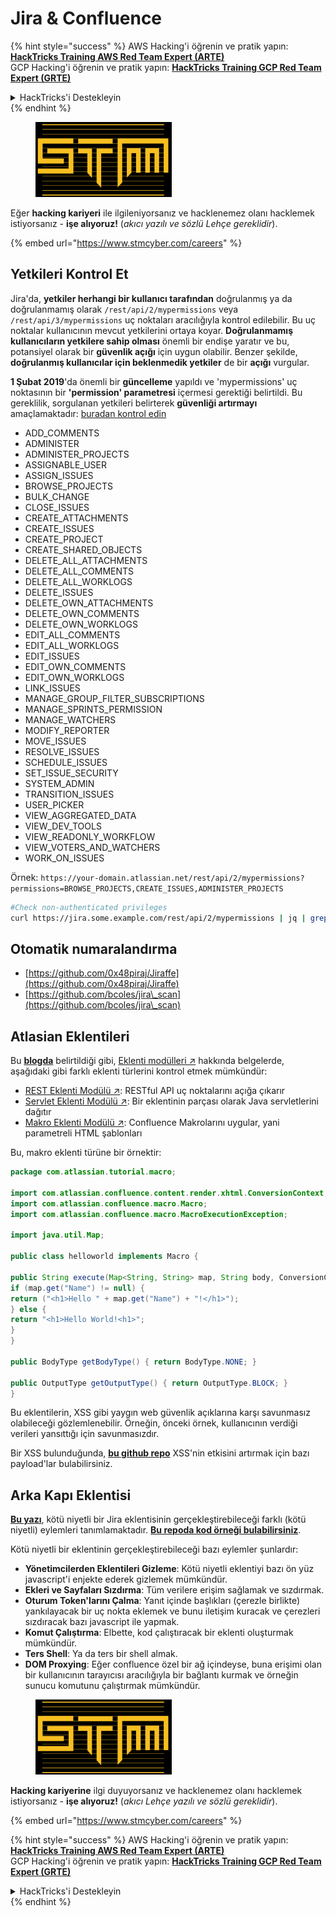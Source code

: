 # Jira & Confluence

{% hint style="success" %}
AWS Hacking'i öğrenin ve pratik yapın:<img src="../../.gitbook/assets/arte.png" alt="" data-size="line">[**HackTricks Training AWS Red Team Expert (ARTE)**](https://training.hacktricks.xyz/courses/arte)<img src="../../.gitbook/assets/arte.png" alt="" data-size="line">\
GCP Hacking'i öğrenin ve pratik yapın: <img src="../../.gitbook/assets/grte.png" alt="" data-size="line">[**HackTricks Training GCP Red Team Expert (GRTE)**<img src="../../.gitbook/assets/grte.png" alt="" data-size="line">](https://training.hacktricks.xyz/courses/grte)

<details>

<summary>HackTricks'i Destekleyin</summary>

* [**abonelik planlarını**](https://github.com/sponsors/carlospolop) kontrol edin!
* **💬 [**Discord grubuna**](https://discord.gg/hRep4RUj7f) veya [**telegram grubuna**](https://t.me/peass) katılın ya da **Twitter'da** 🐦 [**@hacktricks\_live**](https://twitter.com/hacktricks\_live)**'i takip edin.**
* **Hacking ipuçlarını paylaşmak için** [**HackTricks**](https://github.com/carlospolop/hacktricks) ve [**HackTricks Cloud**](https://github.com/carlospolop/hacktricks-cloud) github reposuna PR gönderin.

</details>
{% endhint %}

<figure><img src="../../.gitbook/assets/image (1) (1) (1) (1) (1) (1) (1) (1) (1) (1).png" alt=""><figcaption></figcaption></figure>

Eğer **hacking kariyeri** ile ilgileniyorsanız ve hacklenemez olanı hacklemek istiyorsanız - **işe alıyoruz!** (_akıcı yazılı ve sözlü Lehçe gereklidir_).

{% embed url="https://www.stmcyber.com/careers" %}

## Yetkileri Kontrol Et

Jira'da, **yetkiler herhangi bir kullanıcı tarafından** doğrulanmış ya da doğrulanmamış olarak `/rest/api/2/mypermissions` veya `/rest/api/3/mypermissions` uç noktaları aracılığıyla kontrol edilebilir. Bu uç noktalar kullanıcının mevcut yetkilerini ortaya koyar. **Doğrulanmamış kullanıcıların yetkilere sahip olması** önemli bir endişe yaratır ve bu, potansiyel olarak bir **güvenlik açığı** için uygun olabilir. Benzer şekilde, **doğrulanmış kullanıcılar için beklenmedik yetkiler** de bir **açığı** vurgular.

**1 Şubat 2019**'da önemli bir **güncelleme** yapıldı ve 'mypermissions' uç noktasının bir **'permission' parametresi** içermesi gerektiği belirtildi. Bu gereklilik, sorgulanan yetkileri belirterek **güvenliği artırmayı** amaçlamaktadır: [buradan kontrol edin](https://developer.atlassian.com/cloud/jira/platform/change-notice-get-my-permissions-requires-permissions-query-parameter/#change-notice---get-my-permissions-resource-will-require-a-permissions-query-parameter)

* ADD\_COMMENTS
* ADMINISTER
* ADMINISTER\_PROJECTS
* ASSIGNABLE\_USER
* ASSIGN\_ISSUES
* BROWSE\_PROJECTS
* BULK\_CHANGE
* CLOSE\_ISSUES
* CREATE\_ATTACHMENTS
* CREATE\_ISSUES
* CREATE\_PROJECT
* CREATE\_SHARED\_OBJECTS
* DELETE\_ALL\_ATTACHMENTS
* DELETE\_ALL\_COMMENTS
* DELETE\_ALL\_WORKLOGS
* DELETE\_ISSUES
* DELETE\_OWN\_ATTACHMENTS
* DELETE\_OWN\_COMMENTS
* DELETE\_OWN\_WORKLOGS
* EDIT\_ALL\_COMMENTS
* EDIT\_ALL\_WORKLOGS
* EDIT\_ISSUES
* EDIT\_OWN\_COMMENTS
* EDIT\_OWN\_WORKLOGS
* LINK\_ISSUES
* MANAGE\_GROUP\_FILTER\_SUBSCRIPTIONS
* MANAGE\_SPRINTS\_PERMISSION
* MANAGE\_WATCHERS
* MODIFY\_REPORTER
* MOVE\_ISSUES
* RESOLVE\_ISSUES
* SCHEDULE\_ISSUES
* SET\_ISSUE\_SECURITY
* SYSTEM\_ADMIN
* TRANSITION\_ISSUES
* USER\_PICKER
* VIEW\_AGGREGATED\_DATA
* VIEW\_DEV\_TOOLS
* VIEW\_READONLY\_WORKFLOW
* VIEW\_VOTERS\_AND\_WATCHERS
* WORK\_ON\_ISSUES

Örnek: `https://your-domain.atlassian.net/rest/api/2/mypermissions?permissions=BROWSE_PROJECTS,CREATE_ISSUES,ADMINISTER_PROJECTS`
```bash
#Check non-authenticated privileges
curl https://jira.some.example.com/rest/api/2/mypermissions | jq | grep -iB6 '"havePermission": true'
```
## Otomatik numaralandırma

* [https://github.com/0x48piraj/Jiraffe](https://github.com/0x48piraj/Jiraffe)
* [https://github.com/bcoles/jira\_scan](https://github.com/bcoles/jira\_scan)

## Atlasian Eklentileri

Bu [**blogda**](https://cyllective.com/blog/posts/atlassian-audit-plugins) belirtildiği gibi, [Eklenti modülleri ↗](https://developer.atlassian.com/server/framework/atlassian-sdk/plugin-modules/) hakkında belgelerde, aşağıdaki gibi farklı eklenti türlerini kontrol etmek mümkündür:

* [REST Eklenti Modülü ↗](https://developer.atlassian.com/server/framework/atlassian-sdk/rest-plugin-module): RESTful API uç noktalarını açığa çıkarır
* [Servlet Eklenti Modülü ↗](https://developer.atlassian.com/server/framework/atlassian-sdk/servlet-plugin-module/): Bir eklentinin parçası olarak Java servletlerini dağıtır
* [Makro Eklenti Modülü ↗](https://developer.atlassian.com/server/confluence/macro-module/): Confluence Makrolarını uygular, yani parametreli HTML şablonları

Bu, makro eklenti türüne bir örnektir:
```java
package com.atlassian.tutorial.macro;

import com.atlassian.confluence.content.render.xhtml.ConversionContext;
import com.atlassian.confluence.macro.Macro;
import com.atlassian.confluence.macro.MacroExecutionException;

import java.util.Map;

public class helloworld implements Macro {

public String execute(Map<String, String> map, String body, ConversionContext conversionContext) throws MacroExecutionException {
if (map.get("Name") != null) {
return ("<h1>Hello " + map.get("Name") + "!</h1>");
} else {
return "<h1>Hello World!<h1>";
}
}

public BodyType getBodyType() { return BodyType.NONE; }

public OutputType getOutputType() { return OutputType.BLOCK; }
}
```
Bu eklentilerin, XSS gibi yaygın web güvenlik açıklarına karşı savunmasız olabileceği gözlemlenebilir. Örneğin, önceki örnek, kullanıcının verdiği verileri yansıttığı için savunmasızdır.&#x20;

Bir XSS bulunduğunda, [**bu github repo**](https://github.com/cyllective/XSS-Payloads/tree/main/Confluence) XSS'nin etkisini artırmak için bazı payload'lar bulabilirsiniz.

## Arka Kapı Eklentisi

[**Bu yazı**](https://cyllective.com/blog/posts/atlassian-malicious-plugin), kötü niyetli bir Jira eklentisinin gerçekleştirebileceği farklı (kötü niyetli) eylemleri tanımlamaktadır. [**Bu repoda kod örneği bulabilirsiniz**](https://github.com/cyllective/malfluence).

Kötü niyetli bir eklentinin gerçekleştirebileceği bazı eylemler şunlardır:

* **Yönetimcilerden Eklentileri Gizleme**: Kötü niyetli eklentiyi bazı ön yüz javascript'i enjekte ederek gizlemek mümkündür.
* **Ekleri ve Sayfaları Sızdırma**: Tüm verilere erişim sağlamak ve sızdırmak.
* **Oturum Token'larını Çalma**: Yanıt içinde başlıkları (çerezle birlikte) yankılayacak bir uç nokta eklemek ve bunu iletişim kuracak ve çerezleri sızdıracak bazı javascript ile yapmak.
* **Komut Çalıştırma**: Elbette, kod çalıştıracak bir eklenti oluşturmak mümkündür.
* **Ters Shell**: Ya da ters bir shell almak.
* **DOM Proxying**: Eğer confluence özel bir ağ içindeyse, buna erişimi olan bir kullanıcının tarayıcısı aracılığıyla bir bağlantı kurmak ve örneğin sunucu komutunu çalıştırmak mümkündür.

<figure><img src="../../.gitbook/assets/image (1) (1) (1) (1) (1) (1) (1) (1) (1) (1).png" alt=""><figcaption></figcaption></figure>

**Hacking kariyerine** ilgi duyuyorsanız ve hacklenemez olanı hacklemek istiyorsanız - **işe alıyoruz!** (_akıcı Lehçe yazılı ve sözlü gereklidir_).

{% embed url="https://www.stmcyber.com/careers" %}

{% hint style="success" %}
AWS Hacking'i öğrenin ve pratik yapın:<img src="../../.gitbook/assets/arte.png" alt="" data-size="line">[**HackTricks Training AWS Red Team Expert (ARTE)**](https://training.hacktricks.xyz/courses/arte)<img src="../../.gitbook/assets/arte.png" alt="" data-size="line">\
GCP Hacking'i öğrenin ve pratik yapın: <img src="../../.gitbook/assets/grte.png" alt="" data-size="line">[**HackTricks Training GCP Red Team Expert (GRTE)**<img src="../../.gitbook/assets/grte.png" alt="" data-size="line">](https://training.hacktricks.xyz/courses/grte)

<details>

<summary>HackTricks'i Destekleyin</summary>

* [**abonelik planlarını**](https://github.com/sponsors/carlospolop) kontrol edin!
* **💬 [**Discord grubuna**](https://discord.gg/hRep4RUj7f) veya [**telegram grubuna**](https://t.me/peass) katılın ya da **Twitter'da** 🐦 [**@hacktricks\_live**](https://twitter.com/hacktricks\_live)**'i takip edin.**
* **Hacking ipuçlarını paylaşmak için [**HackTricks**](https://github.com/carlospolop/hacktricks) ve [**HackTricks Cloud**](https://github.com/carlospolop/hacktricks-cloud) github repolarına PR gönderin.**

</details>
{% endhint %}
